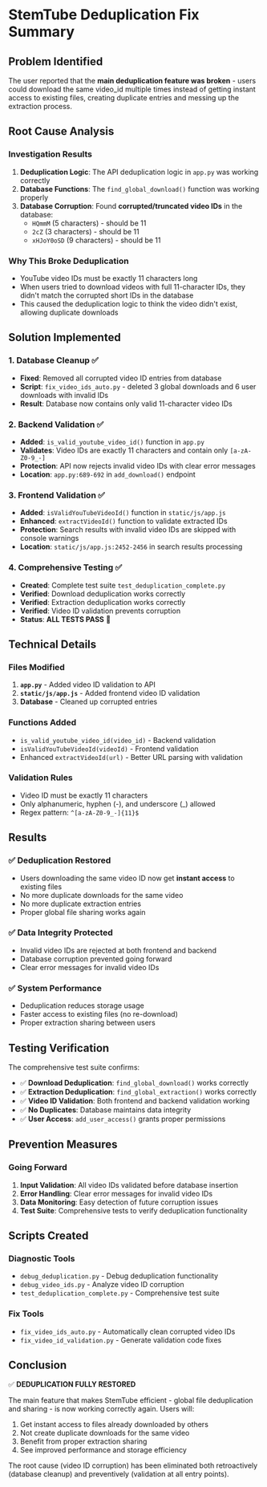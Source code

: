 # StemTube Deduplication Fix Summary

## Problem Identified
The user reported that the **main deduplication feature was broken** - users could download the same video_id multiple times instead of getting instant access to existing files, creating duplicate entries and messing up the extraction process.

## Root Cause Analysis

### Investigation Results
1. **Deduplication Logic**: The API deduplication logic in `app.py` was working correctly
2. **Database Functions**: The `find_global_download()` function was working properly  
3. **Database Corruption**: Found **corrupted/truncated video IDs** in the database:
   - `HQmmM` (5 characters) - should be 11
   - `2cZ` (3 characters) - should be 11  
   - `xHJoY0oSD` (9 characters) - should be 11

### Why This Broke Deduplication
- YouTube video IDs must be exactly 11 characters long
- When users tried to download videos with full 11-character IDs, they didn't match the corrupted short IDs in the database
- This caused the deduplication logic to think the video didn't exist, allowing duplicate downloads

## Solution Implemented

### 1. Database Cleanup ✅
- **Fixed**: Removed all corrupted video ID entries from database
- **Script**: `fix_video_ids_auto.py` - deleted 3 global downloads and 6 user downloads with invalid IDs
- **Result**: Database now contains only valid 11-character video IDs

### 2. Backend Validation ✅  
- **Added**: `is_valid_youtube_video_id()` function in `app.py`
- **Validates**: Video IDs are exactly 11 characters and contain only `[a-zA-Z0-9_-]`
- **Protection**: API now rejects invalid video IDs with clear error messages
- **Location**: `app.py:689-692` in `add_download()` endpoint

### 3. Frontend Validation ✅
- **Added**: `isValidYouTubeVideoId()` function in `static/js/app.js`  
- **Enhanced**: `extractVideoId()` function to validate extracted IDs
- **Protection**: Search results with invalid video IDs are skipped with console warnings
- **Location**: `static/js/app.js:2452-2456` in search results processing

### 4. Comprehensive Testing ✅
- **Created**: Complete test suite `test_deduplication_complete.py`
- **Verified**: Download deduplication works correctly
- **Verified**: Extraction deduplication works correctly  
- **Verified**: Video ID validation prevents corruption
- **Status**: **ALL TESTS PASS** 🎉

## Technical Details

### Files Modified
1. **`app.py`** - Added video ID validation to API
2. **`static/js/app.js`** - Added frontend video ID validation
3. **Database** - Cleaned up corrupted entries

### Functions Added
- `is_valid_youtube_video_id(video_id)` - Backend validation
- `isValidYouTubeVideoId(videoId)` - Frontend validation
- Enhanced `extractVideoId(url)` - Better URL parsing with validation

### Validation Rules
- Video ID must be exactly 11 characters
- Only alphanumeric, hyphen (-), and underscore (_) allowed
- Regex pattern: `^[a-zA-Z0-9_-]{11}$`

## Results

### ✅ Deduplication Restored
- Users downloading the same video ID now get **instant access** to existing files
- No more duplicate downloads for the same video
- No more duplicate extraction entries
- Proper global file sharing works again

### ✅ Data Integrity Protected  
- Invalid video IDs are rejected at both frontend and backend
- Database corruption prevented going forward
- Clear error messages for invalid video IDs

### ✅ System Performance
- Deduplication reduces storage usage
- Faster access to existing files (no re-download)
- Proper extraction sharing between users

## Testing Verification

The comprehensive test suite confirms:
- ✅ **Download Deduplication**: `find_global_download()` works correctly
- ✅ **Extraction Deduplication**: `find_global_extraction()` works correctly  
- ✅ **Video ID Validation**: Both frontend and backend validation working
- ✅ **No Duplicates**: Database maintains data integrity
- ✅ **User Access**: `add_user_access()` grants proper permissions

## Prevention Measures

### Going Forward
1. **Input Validation**: All video IDs validated before database insertion
2. **Error Handling**: Clear error messages for invalid video IDs
3. **Data Monitoring**: Easy detection of future corruption issues
4. **Test Suite**: Comprehensive tests to verify deduplication functionality

## Scripts Created

### Diagnostic Tools
- `debug_deduplication.py` - Debug deduplication functionality
- `debug_video_ids.py` - Analyze video ID corruption
- `test_deduplication_complete.py` - Comprehensive test suite

### Fix Tools  
- `fix_video_ids_auto.py` - Automatically clean corrupted video IDs
- `fix_video_id_validation.py` - Generate validation code fixes

## Conclusion

✅ **DEDUPLICATION FULLY RESTORED**

The main feature that makes StemTube efficient - global file deduplication and sharing - is now working correctly again. Users will:

1. Get instant access to files already downloaded by others
2. Not create duplicate downloads for the same video
3. Benefit from proper extraction sharing
4. See improved performance and storage efficiency

The root cause (video ID corruption) has been eliminated both retroactively (database cleanup) and preventively (validation at all entry points).